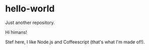 # hello-world
Just another repository.

Hi himans!

Stef here, I like Node.js and Coffeescript (that's what I'm made of!).

